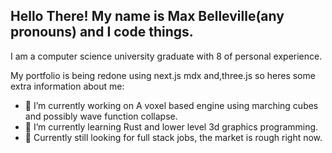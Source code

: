 ## Hello There! My name is Max Belleville(any pronouns) and I code things.

I am a computer science university graduate with 8 of personal experience. 

My portfolio is being redone using next.js mdx and,three.js so heres some extra information about me:
- 🔭 I’m currently working on A voxel based engine using marching cubes and possibly wave function collapse.
- 🌱 I’m currently learning Rust and lower level 3d graphics programming.
- 💬 Currently still looking for full stack jobs, the market is rough right now.
